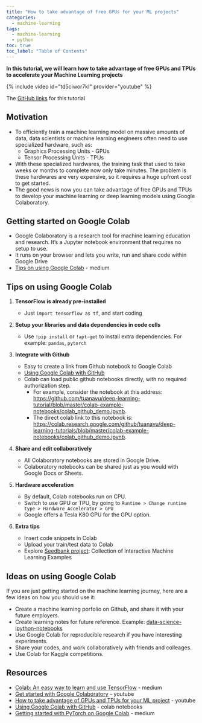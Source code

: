 ```yaml
---
title: "How to take advantage of free GPUs for your ML projects"
categories:
  - machine-learning
tags:
  - machine-learning
  - python
toc: true
toc_label: "Table of Contents"
---
```


__In this tutorial, we will learn how to take advantage of free GPUs and TPUs to accelerate your Machine Learning projects__

{% include video id="td5ciwor7kI" provider="youtube" %}

The [GitHub links](https://github.com/tuanavu/deep-learning-tutorial) for this tutorial

## Motivation

- To efficiently train a machine learning model on massive amounts of data, data scientists or machine learning engineers often need to use specialized hardware, such as:
    - Graphics Processing Units - GPUs
    - Tensor Processing Units - TPUs
- With these specialized hardwares, the training task that used to take weeks or months to complete now only take minutes. The problem is these hardwares are very expensive, so it requires a huge upfront cost to get started.
- The good news is now you can take advantage of free GPUs and TPUs to develop your machine learning or deep learning models using Google Colaboratory.

## Getting started on Google Colab

- Google Colaboratory is a research tool for machine learning education and research. It’s a Jupyter notebook environment that requires no setup to use.
- It runs on your browser and lets you write, run and share code within Google Drive
- [Tips on using Google Colab](https://medium.com/tensorflow/colab-an-easy-way-to-learn-and-use-tensorflow-d74d1686e309) - medium

## Tips on using Google Colab

1. __TensorFlow is already pre-installed__
	- Just `import tensorflow as tf`, and start coding
2. __Setup your libraries and data dependencies in code cells__
	- Use `!pip install` or `!apt-get` to install extra dependencies. For example: `pandas`, `pytorch`

3. __Integrate with Github__
	- Easy to create a link from Github notebook to Google Colab
	- [Using Google Colab with GitHub](https://colab.research.google.com/github/googlecolab/colabtools/blob/master/notebooks/colab-github-demo.ipynb#scrollTo=-pVhOfzLx9us)
	- Colab can load public github notebooks directly, with no required authorization step.
	    - For example, consider the notebook at this address: https://github.com/tuanavu/deep-learning-tutorial/blob/master/colab-example-notebooks/colab_github_demo.ipynb.
	    - The direct colab link to this notebook is: https://colab.research.google.com/github/tuanavu/deep-learning-tutorials/blob/master/colab-example-notebooks/colab_github_demo.ipynb.
4. __Share and edit collaboratively__
	- All Colaboratory notebooks are stored in Google Drive. 
	- Colaboratory notebooks can be shared just as you would with Google Docs or Sheets.
5. __Hardware acceleration__
	- By default, Colab notebooks run on CPU.
	- Switch to use GPU or TPU, by going to `Runtime > Change runtime type > Hardware Accelerator > GPU`
	- Google offers a Tesla K80 GPU for the GPU option.
6. __Extra tips__
	- Insert code snippets in Colab
	- Upload your train/test data to Colab
	- Explore [Seedbank project](https://research.google.com/seedbank/): Collection of Interactive Machine Learning Examples

## Ideas on using Google Colab

If you are just getting started on the machine learning journey, here are a few ideas on how you should use it:
- Create a machine learning porfolio on Github, and share it with your future employers.
- Create learning notes for future reference. Example: [data-science-ipython-notebooks](https://github.com/donnemartin/data-science-ipython-notebooks)
- Use Google Colab for reproducible research if you have interesting experiments.
- Share your codes, and work collaboratively with friends and colleages.
- Use Colab for Kaggle competitions.

## Resources
- [Colab: An easy way to learn and use TensorFlow](https://medium.com/tensorflow/colab-an-easy-way-to-learn-and-use-tensorflow-d74d1686e309) - medium
- [Get started with Google Colaboratory](https://youtu.be/inN8seMm7UI) - youtube
- [How to take advantage of GPUs and TPUs for your ML project](https://youtu.be/tCYSce6l8gA) - youtube
- [Using Google Colab with GitHub](https://colab.research.google.com/github/googlecolab/colabtools/blob/master/notebooks/colab-github-demo.ipynb#scrollTo=-pVhOfzLx9us) - colab notebooks
- [Getting started with PyTorch on Google Colab](https://medium.com/@chsafouane/getting-started-with-pytorch-on-google-colab-811c59a656b6) - medium

